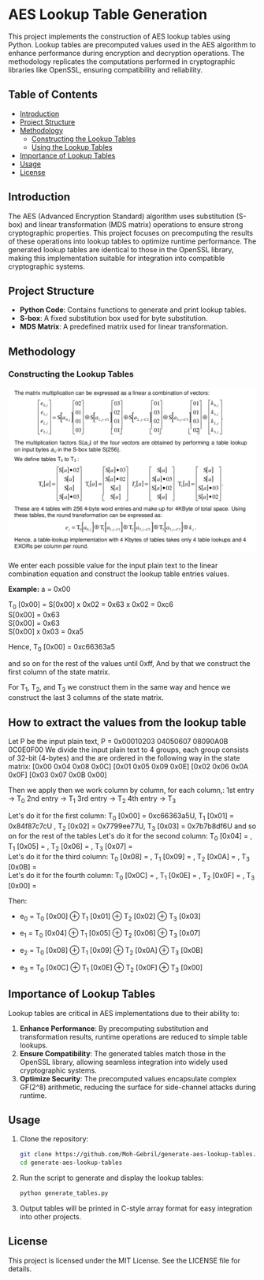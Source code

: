 # AES Lookup Table Generation

This project implements the construction of AES lookup tables using Python. Lookup tables are precomputed values used in the AES algorithm to enhance performance during encryption and decryption operations. The methodology replicates the computations performed in cryptographic libraries like OpenSSL, ensuring compatibility and reliability.

## Table of Contents

- [Introduction](#introduction)
- [Project Structure](#project-structure)
- [Methodology](#methodology)
  - [Constructing the Lookup Tables](#constructing-the-lookup-tables)
  - [Using the Lookup Tables](#using-the-lookup-tables)
- [Importance of Lookup Tables](#importance-of-lookup-tables)
- [Usage](#usage)
- [License](#license)

## Introduction

The AES (Advanced Encryption Standard) algorithm uses substitution (S-box) and linear transformation (MDS matrix) operations to ensure strong cryptographic properties. This project focuses on precomputing the results of these operations into lookup tables to optimize runtime performance. The generated lookup tables are identical to those in the OpenSSL library, making this implementation suitable for integration into compatible cryptographic systems.

## Project Structure

- **Python Code**: Contains functions to generate and print lookup tables.
- **S-box**: A fixed substitution box used for byte substitution.
- **MDS Matrix**: A predefined matrix used for linear transformation.

## Methodology

### Constructing the Lookup Tables

![Constructing the Lookup Tables and Extracting the values from the lookup table](resources/image.png)

We enter each possible value for the input plain text to the linear combination equation and construct the lookup table entries values.

**Example:** a = 0x00

T<sub>0</sub> [0x00] = S[0x00] x 0x02 = 0x63 x 0x02 = 0xc6 <br>
S[0x00] = 0x63 <br>
S[0x00] = 0x63 <br>
S[0x00] x 0x03 = 0xa5

Hence, T<sub>0</sub> [0x00] = 0xc66363a5

and so on for the rest of the values until 0xff, And by that we construct the first column of the state matrix.

For T<sub>1</sub>, T<sub>2</sub>, and T<sub>3</sub> we construct them in the same way and hence we construct the last 3 columns of the state matrix.

## How to extract the values from the lookup table

Let P be the input plain text, P = 0x00010203 04050607 08090A0B 0C0E0F00
We divide the input plain text to 4 groups, each group consists of 32-bit (4-bytes) and the are ordered in the following way in the state matrix:
[0x00 0x04 0x08 0x0C]
[0x01 0x05 0x09 0x0E]
[0x02 0x06 0x0A 0x0F]
[0x03 0x07 0x0B 0x00]

Then we apply then we work column by column, for each column,:
1st entry -> T<sub>0</sub>
2nd entry -> T<sub>1</sub>
3rd entry -> T<sub>2</sub>
4th entry -> T<sub>3</sub>

Let's do it for the first column: T<sub>0</sub> [0x00] = 0xc66363a5U, T<sub>1</sub> [0x01] = 0x84f87c7cU , T<sub>2</sub> [0x02] = 0x7799ee77U, T<sub>3</sub> [0x03] = 0x7b7b8df6U
and so on for the rest of the tables
Let's do it for the second column: T<sub>0</sub> [0x04] = , T<sub>1</sub> [0x05] = , T<sub>2</sub> [0x06] = , T<sub>3</sub> [0x07] =  
 Let's do it for the third column: T<sub>0</sub> [0x08] = , T<sub>1</sub> [0x09] = , T<sub>2</sub> [0x0A] = , T<sub>3</sub> [0x0B] =  
 Let's do it for the fourth column: T<sub>0</sub> [0x0C] = , T<sub>1</sub> [0x0E] = , T<sub>2</sub> [0x0F] = , T<sub>3</sub> [0x00] =

Then:

- e<sub>0</sub> = T<sub>0</sub> [0x00] ⊕ T<sub>1</sub> [0x01] ⊕ T<sub>2</sub> [0x02] ⊕ T<sub>3</sub> [0x03]

- e<sub>1</sub> = T<sub>0</sub> [0x04] ⊕ T<sub>1</sub> [0x05] ⊕ T<sub>2</sub> [0x06] ⊕ T<sub>3</sub> [0x07]

- e<sub>2</sub> = T<sub>0</sub> [0x08] ⊕ T<sub>1</sub> [0x09] ⊕ T<sub>2</sub> [0x0A] ⊕ T<sub>3</sub> [0x0B]

- e<sub>3</sub> = T<sub>0</sub> [0x0C] ⊕ T<sub>1</sub> [0x0E] ⊕ T<sub>2</sub> [0x0F] ⊕ T<sub>3</sub> [0x00]

## Importance of Lookup Tables

Lookup tables are critical in AES implementations due to their ability to:

1. **Enhance Performance**: By precomputing substitution and transformation results, runtime operations are reduced to simple table lookups.
2. **Ensure Compatibility**: The generated tables match those in the OpenSSL library, allowing seamless integration into widely used cryptographic systems.
3. **Optimize Security**: The precomputed values encapsulate complex GF(2^8) arithmetic, reducing the surface for side-channel attacks during runtime.

## Usage

1. Clone the repository:

   ```bash
   git clone https://github.com/Moh-Gebril/generate-aes-lookup-tables.git
   cd generate-aes-lookup-tables
   ```

2. Run the script to generate and display the lookup tables:

   ```bash
   python generate_tables.py
   ```

3. Output tables will be printed in C-style array format for easy integration into other projects.

## License

This project is licensed under the MIT License. See the LICENSE file for details.
